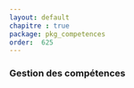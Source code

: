 ```yaml
---
layout: default
chapitre : true
package: pkg_competences
order:  625
---
```


### Gestion des compétences

<!-- TODO backend-1 : pkg_competences - Gestion des niveaux de compétences -->